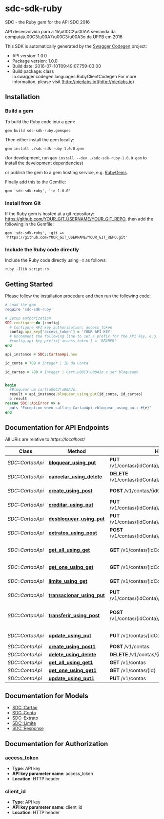 # sdc-sdk-ruby

SDC - the Ruby gem for the API SDC 2016

API desenvolvida para a 15\u00C2\u00AA semanda da computa\u00C3\u00A7\u00C3\u00A3o da UFPB em 2016

This SDK is automatically generated by the [Swagger Codegen](https://github.com/swagger-api/swagger-codegen) project:

- API version: 1.0.0
- Package version: 1.0.0
- Build date: 2016-07-10T09:49:07.759-03:00
- Build package: class io.swagger.codegen.languages.RubyClientCodegen
For more information, please visit [http://pierlabs.io](http://pierlabs.io)

## Installation

### Build a gem

To build the Ruby code into a gem:

```shell
gem build sdc-sdk-ruby.gemspec
```

Then either install the gem locally:

```shell
gem install ./sdc-sdk-ruby-1.0.0.gem
```
(for development, run `gem install --dev ./sdc-sdk-ruby-1.0.0.gem` to install the development dependencies)

or publish the gem to a gem hosting service, e.g. [RubyGems](https://rubygems.org/).

Finally add this to the Gemfile:

    gem 'sdc-sdk-ruby', '~> 1.0.0'

### Install from Git

If the Ruby gem is hosted at a git repository: https://github.com/YOUR_GIT_USERNAME/YOUR_GIT_REPO, then add the following in the Gemfile:

    gem 'sdc-sdk-ruby', :git => 'https://github.com/YOUR_GIT_USERNAME/YOUR_GIT_REPO.git'

### Include the Ruby code directly

Include the Ruby code directly using `-I` as follows:

```shell
ruby -Ilib script.rb
```

## Getting Started

Please follow the [installation](#installation) procedure and then run the following code:
```ruby
# Load the gem
require 'sdc-sdk-ruby'

# Setup authorization
SDC.configure do |config|
  # Configure API key authorization: access_token
  config.api_key['access_token'] = 'YOUR API KEY'
  # Uncomment the following line to set a prefix for the API key, e.g. 'BEARER' (defaults to nil)
  #config.api_key_prefix['access_token'] = 'BEARER'
end

api_instance = SDC::CartaoApi.new

id_conta = 789 # Integer | ID da Conta

id_cartao = 789 # Integer | Cart\u00C3\u00A3o a ser bloqueado


begin
  #Bloquear um cart\u00C3\u00A3o.
  result = api_instance.bloquear_using_put(id_conta, id_cartao)
  p result
rescue SDC::ApiError => e
  puts "Exception when calling CartaoApi->bloquear_using_put: #{e}"
end

```

## Documentation for API Endpoints

All URIs are relative to *https://localhost/*

Class | Method | HTTP request | Description
------------ | ------------- | ------------- | -------------
*SDC::CartaoApi* | [**bloquear_using_put**](docs/CartaoApi.md#bloquear_using_put) | **PUT** /v1/contas/{idConta}/cartoes/{idCartao}/bloquear | Bloquear um cart\u00C3\u00A3o.
*SDC::CartaoApi* | [**cancelar_using_delete**](docs/CartaoApi.md#cancelar_using_delete) | **DELETE** /v1/contas/{idConta}/cartoes/{idCartao}/cancelar | Cancelar um cart\u00C3\u00A3o
*SDC::CartaoApi* | [**create_using_post**](docs/CartaoApi.md#create_using_post) | **POST** /v1/contas/{idConta}/cartoes | Cria um cart\u00C3\u00A3o
*SDC::CartaoApi* | [**creditar_using_put**](docs/CartaoApi.md#creditar_using_put) | **PUT** /v1/contas/{idConta}/cartoes/{idCartao}/creditar | Creditar dinheiro em um cart\u00C3\u00A3o
*SDC::CartaoApi* | [**desbloquear_using_put**](docs/CartaoApi.md#desbloquear_using_put) | **PUT** /v1/contas/{idConta}/cartoes/{idCartao}/desbloquear | Desbloquear um cart\u00C3\u00A3o.
*SDC::CartaoApi* | [**extratos_using_post**](docs/CartaoApi.md#extratos_using_post) | **POST** /v1/contas/{idConta}/cartoes/{idCartao}/extratos | Extratos de transa\u00C3\u00A7oes
*SDC::CartaoApi* | [**get_all_using_get**](docs/CartaoApi.md#get_all_using_get) | **GET** /v1/contas/{idConta}/cartoes | Retona todos os cart\u00C3\u00A3o de uma conta
*SDC::CartaoApi* | [**get_one_using_get**](docs/CartaoApi.md#get_one_using_get) | **GET** /v1/contas/{idConta}/cartoes/{idCartao} | Retorna um cart\u00C3\u00A3o
*SDC::CartaoApi* | [**limite_using_get**](docs/CartaoApi.md#limite_using_get) | **GET** /v1/contas/{idConta}/cartoes/{idCartao}/limite | Retorna o limite do cart\u00C3\u00A3o
*SDC::CartaoApi* | [**transacionar_using_put**](docs/CartaoApi.md#transacionar_using_put) | **PUT** /v1/contas/{idConta}/cartoes/{idCartao}/transacionar | Transacionar valores
*SDC::CartaoApi* | [**transferir_using_post**](docs/CartaoApi.md#transferir_using_post) | **POST** /v1/contas/{idConta}/cartoes/{idCartao}/transferir | Transferir valores entre dois cart\u00C3\u00B5es distintos
*SDC::CartaoApi* | [**update_using_put**](docs/CartaoApi.md#update_using_put) | **PUT** /v1/contas/{idConta}/cartoes | Atualiza um cart\u00C3\u00A3o
*SDC::ContaApi* | [**create_using_post1**](docs/ContaApi.md#create_using_post1) | **POST** /v1/contas | Cria uma conta
*SDC::ContaApi* | [**delete_using_delete**](docs/ContaApi.md#delete_using_delete) | **DELETE** /v1/contas/{id} | Deleta uma conta
*SDC::ContaApi* | [**get_all_using_get1**](docs/ContaApi.md#get_all_using_get1) | **GET** /v1/contas | Retorna todas as contas
*SDC::ContaApi* | [**get_one_using_get1**](docs/ContaApi.md#get_one_using_get1) | **GET** /v1/contas/{id} | Retorna uma conta
*SDC::ContaApi* | [**update_using_put1**](docs/ContaApi.md#update_using_put1) | **PUT** /v1/contas | Atualiza uma conta


## Documentation for Models

 - [SDC::Cartao](docs/Cartao.md)
 - [SDC::Conta](docs/Conta.md)
 - [SDC::Extrato](docs/Extrato.md)
 - [SDC::Limite](docs/Limite.md)
 - [SDC::Response](docs/Response.md)


## Documentation for Authorization


### access_token

- **Type**: API key
- **API key parameter name**: access_token
- **Location**: HTTP header

### client_id

- **Type**: API key
- **API key parameter name**: client_id
- **Location**: HTTP header

